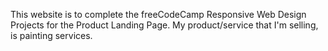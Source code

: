 This website is to complete the freeCodeCamp Responsive Web Design Projects for the Product Landing Page.  My product/service that I'm selling, is painting services.